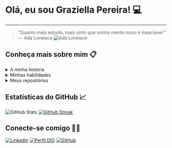 # Olá, eu sou Graziella Pereira! 💻
---
>"Quanto mais estudo, mais sinto que minha mente nisso é insaciável."
— Ada Lovelace
![Ada Lovelace](https://en.fundaciontelefonica.com/wp-content/uploads/2022/12/ada-lovelace-2560-png8.png)

## Conheça mais sobre mim 📋
<details>
<summary>A minha história</summary>

Meu nome é Graziella Aparecida Pereira, nasci no dia 30 de abril de 2005 e atualmente (quando fiz esse Read Me) tenho 18 anos. Quando eu era criança, sonhava em ser engenharia civil, inclusive, quando saí do ensino fundamental, fiz o processo seletivo do CEFET MG e cursei o ensino médio integrado com o **curso técnico em edificações**. Entretanto, eu comecei em 2020, ano de início da pandemia e do ensino remoto emergencial, no começo, eu gostava das matérias relacionadas à engenharia e arquitetura, mas, no meu segundo ano (2021), eu acabei percebendo que aquela área não cumpria com minhas expectativas de criança, e foi aí que comecei a me interessar pela área de tecnologia e programação. As únicas matérias que prendiam minha atenção eram as que envolviam softwares, especificamente AutoCAD e Excel, mas não pela proposta dessas programas, eu queria entender como era a funcionalidade por trás deles, como aquilo havia sido desenvolvido, então a partir daí eu buscava por informações online em relação à programação e percebi que era com aquilo que eu queria trabalhar, desde então sempre procuro cursos online relacionados ao setor para fazer. O primeiro curso que fiz, foi um de **desenvolvimento de jogos em Pygame**, promovido pelo próprio CEFET para a sua comunidade cefetiana e, atualmente, enquanto não começo a faculdade, faço dois cursos: ***Data Analyst pela Coursera em parceria com a Google e a CIEE*** e o ***Bootcamp Fullstack Java + Angular da Dio em parceria com a Santander***.
</details>

<details>
<summary>Minhas habilidades</summary>

Ainda estou iniciando nesse mundo incrível da programação, mas espero no futuro poder ser uma grande programadora, assim como a mulher que citei no início, Ada Lovelace :)

![Python](https://img.shields.io/badge/Python-000?style=for-the-badge&logo=python) 
[![Git](https://img.shields.io/badge/Git-000?style=for-the-badge&logo=git&logoColor=E94D5F)](https://git-scm.com/doc) 
[![GitHub](https://img.shields.io/badge/GitHub-000?style=for-the-badge&logo=github&logoColor=30A3DC)](https://docs.github.com/)
</details>

<details>
<summary>Meus repositórios</summary>

[Jogo que criei no meu curso de Pygame](https://github.com/GraziellaPereira/MeuPrimeiroJogoPygame)

[Resumo das aulas do Bootcamp](https://github.com/GraziellaPereira/Resumos-Bootcamp-Fullstack-Java-Angular)
</details>
  
## Estatísticas do GitHub 📈
![GitHub Stats](https://github-readme-stats.vercel.app/api?username=GraziellaPereira&theme=transparent&bg_color=000&border_color=30A3DC&show_icons=true&icon_color=30A3DC&title_color=E94D5F&text_color=FFF)
[![GitHub Streak](https://streak-stats.demolab.com/?user=GraziellaPereira&theme=bear&background=000&border=30A3DC&dates=FFF)](https://git.io/streak-stats)

## Conecte-se comigo 👩‍💻
[![LinkedIn](https://img.shields.io/badge/LinkedIn-000?style=for-the-badge&logo=linkedin&logoColor=0E76A8)](https://www.linkedin.com/in/graziella-pereira-b0b7ab260/)
[![Perfil DIO](https://img.shields.io/badge/-Meu%20Perfil%20na%20DIO-30A3DC?style=for-the-badge)](https://web.dio.me/users/graziellapereira52/)
[![GitHub](https://img.shields.io/badge/GitHub-000?style=for-the-badge&logo=github&logoColor=30A3DC)](https://github.com/GraziellaPereira)